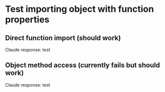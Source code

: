 # Test importing object with function properties

## Direct function import (should work)
Claude response: test

## Object method access (currently fails but should work)
Claude response: test